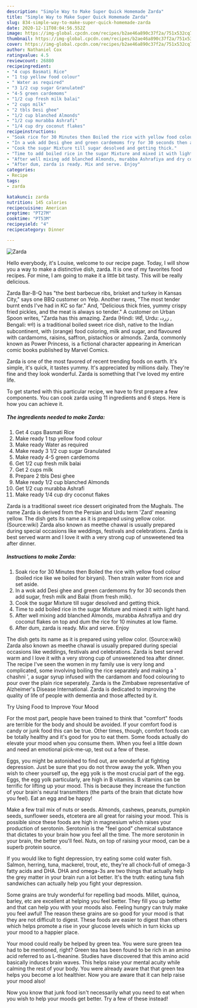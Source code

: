 ```yaml
---
description: "Simple Way to Make Super Quick Homemade Zarda"
title: "Simple Way to Make Super Quick Homemade Zarda"
slug: 834-simple-way-to-make-super-quick-homemade-zarda
date: 2020-12-11T08:04:56.552Z
image: https://img-global.cpcdn.com/recipes/b2ae46a890c37f2a/751x532cq70/zarda-recipe-main-photo.jpg
thumbnail: https://img-global.cpcdn.com/recipes/b2ae46a890c37f2a/751x532cq70/zarda-recipe-main-photo.jpg
cover: https://img-global.cpcdn.com/recipes/b2ae46a890c37f2a/751x532cq70/zarda-recipe-main-photo.jpg
author: Nathaniel Cox
ratingvalue: 4.5
reviewcount: 26880
recipeingredient:
- "4 cups Basmati Rice"
- "1 tsp yellow food colour"
- " Water as required"
- "3 1/2 cup sugar Granulated"
- "4-5 green cardemoms"
- "1/2 cup fresh milk balai"
- "2 cups milk"
- "2 tbls Desi ghee"
- "1/2 cup blanched Almonds"
- "1/2 cup murabba Ashrafi"
- "1/4 cup dry coconut flakes"
recipeinstructions:
- "Soak rice for 30 Minutes then Boiled the rice with yellow food colour (boiled rice like we boiled for biryani). Then strain water from rice and set aside."
- "In a wok add Desi ghee and green cardemoms fry for 30 seconds then add sugar, fresh milk and Balai (from fresh milk)."
- "Cook the sugar Mixture till sugar desolved and getting thick."
- "Time to add boiled rice in the sugar Mixture and mixed it with light hand."
- "After well mixing add blanched Almonds, murabba Ashrafiya and dry coconut flakes on top and dum the rice for 10 minutes at low flame."
- "After dum, zarda is ready. Mix and serve. Enjoy"
categories:
- Recipe
tags:
- zarda

katakunci: zarda 
nutrition: 145 calories
recipecuisine: American
preptime: "PT27M"
cooktime: "PT53M"
recipeyield: "4"
recipecategory: Dinner

---
```



![Zarda](https://img-global.cpcdn.com/recipes/b2ae46a890c37f2a/751x532cq70/zarda-recipe-main-photo.jpg)

Hello everybody, it's Louise, welcome to our recipe page. Today, I will show you a way to make a distinctive dish, zarda. It is one of my favorites food recipes. For mine, I am going to make it a little bit tasty. This will be really delicious.

Zarda Bar-B-Q has &#34;the best barbecue ribs, brisket and turkey in Kansas City,&#34; says one BBQ customer on Yelp. Another raves, &#34;The most tender burnt ends I&#39;ve had in KC so far.&#34; And, &#34;Delicious thick fries, yummy crispy fried pickles, and the meat is always so tender.&#34; A customer on Urban Spoon writes, &#34;Zarda has this amazing. Zarda (Hindi: ज़र्दा, Urdu: زردہ ‎, Bengali: জর্দা) is a traditional boiled sweet rice dish, native to the Indian subcontinent, with (orange) food coloring, milk and sugar, and flavoured with cardamoms, raisins, saffron, pistachios or almonds. Zarda, commonly known as Power Princess, is a fictional character appearing in American comic books published by Marvel Comics.

Zarda is one of the most favored of recent trending foods on earth. It's simple, it's quick, it tastes yummy. It's appreciated by millions daily. They're fine and they look wonderful. Zarda is something that I've loved my entire life.


To get started with this particular recipe, we have to first prepare a few components. You can cook zarda using 11 ingredients and 6 steps. Here is how you can achieve it.

<!--inarticleads1-->

##### The ingredients needed to make Zarda:

1. Get 4 cups Basmati Rice
1. Make ready 1 tsp yellow food colour
1. Make ready  Water as required
1. Make ready 3 1/2 cup sugar Granulated
1. Make ready 4-5 green cardemoms
1. Get 1/2 cup fresh milk balai
1. Get 2 cups milk
1. Prepare 2 tbls Desi ghee
1. Make ready 1/2 cup blanched Almonds
1. Get 1/2 cup murabba Ashrafi
1. Make ready 1/4 cup dry coconut flakes


Zarda is a traditional sweet rice dessert originated from the Mughals. The name Zarda is derived from the Persian and Urdu term &#39;Zard&#39; meaning yellow. The dish gets its name as it is prepared using yellow color. (Source:wiki) Zarda also known as meethe chawal is usually prepared during special occasions like weddings, festivals and celebrations. Zarda is best served warm and I love it with a very strong cup of unsweetened tea after dinner. 

<!--inarticleads2-->

##### Instructions to make Zarda:

1. Soak rice for 30 Minutes then Boiled the rice with yellow food colour (boiled rice like we boiled for biryani). Then strain water from rice and set aside.
1. In a wok add Desi ghee and green cardemoms fry for 30 seconds then add sugar, fresh milk and Balai (from fresh milk).
1. Cook the sugar Mixture till sugar desolved and getting thick.
1. Time to add boiled rice in the sugar Mixture and mixed it with light hand.
1. After well mixing add blanched Almonds, murabba Ashrafiya and dry coconut flakes on top and dum the rice for 10 minutes at low flame.
1. After dum, zarda is ready. Mix and serve. Enjoy


The dish gets its name as it is prepared using yellow color. (Source:wiki) Zarda also known as meethe chawal is usually prepared during special occasions like weddings, festivals and celebrations. Zarda is best served warm and I love it with a very strong cup of unsweetened tea after dinner. The recipe I&#39;ve seen the women in my family use is very long and complicated, some involving boiling the rice separately and making a &#39; chashni &#39;, a sugar syrup infused with the cardamom and food colouring to pour over the plain rice seperately. Zarda is the Zimbabwe representative of Alzheimer&#39;s Disease International. Zarda is dedicated to improving the quality of life of people with dementia and those affected by it. 

Try Using Food to Improve Your Mood


For the most part, people have been trained to think that "comfort" foods are terrible for the body and should be avoided. If your comfort food is candy or junk food this can be true. Other times, though, comfort foods can be totally healthy and it's good for you to eat them. Some foods actually do elevate your mood when you consume them. When you feel a little down and need an emotional pick-me-up, test out a few of these.

Eggs, you might be astonished to find out, are wonderful at fighting depression. Just be sure that you do not throw away the yolk. When you wish to cheer yourself up, the egg yolk is the most crucial part of the egg. Eggs, the egg yolk particularly, are high in B vitamins. B vitamins can be terrific for lifting up your mood. This is because they increase the function of your brain's neural transmitters (the parts of the brain that dictate how you feel). Eat an egg and be happy!

Make a few trail mix of nuts or seeds. Almonds, cashews, peanuts, pumpkin seeds, sunflower seeds, etcetera are all great for raising your mood. This is possible since these foods are high in magnesium which raises your production of serotonin. Serotonin is the "feel good" chemical substance that dictates to your brain how you feel all the time. The more serotonin in your brain, the better you'll feel. Nuts, on top of raising your mood, can be a superb protein source.

If you would like to fight depression, try eating some cold water fish. Salmon, herring, tuna, mackerel, trout, etc, they're all chock-full of omega-3 fatty acids and DHA. DHA and omega-3s are two things that actually help the grey matter in your brain run a lot better. It's the truth: eating tuna fish sandwiches can actually help you fight your depression. 

Some grains are truly wonderful for repelling bad moods. Millet, quinoa, barley, etc are excellent at helping you feel better. They fill you up better and that can help you with your moods also. Feeling hungry can truly make you feel awful! The reason these grains are so good for your mood is that they are not difficult to digest. These foods are easier to digest than others which helps promote a rise in your glucose levels which in turn kicks up your mood to a happier place.

Your mood could really be helped by green tea. You were sure green tea had to be mentioned, right? Green tea has been found to be rich in an amino acid referred to as L-theanine. Studies have discovered that this amino acid basically induces brain waves. This helps raise your mental acuity while calming the rest of your body. You were already aware that that green tea helps you become a lot healthier. Now you are aware that it can help raise your mood also!

Now you know that junk food isn't necessarily what you need to eat when you wish to help your moods get better. Try a few of these instead!

